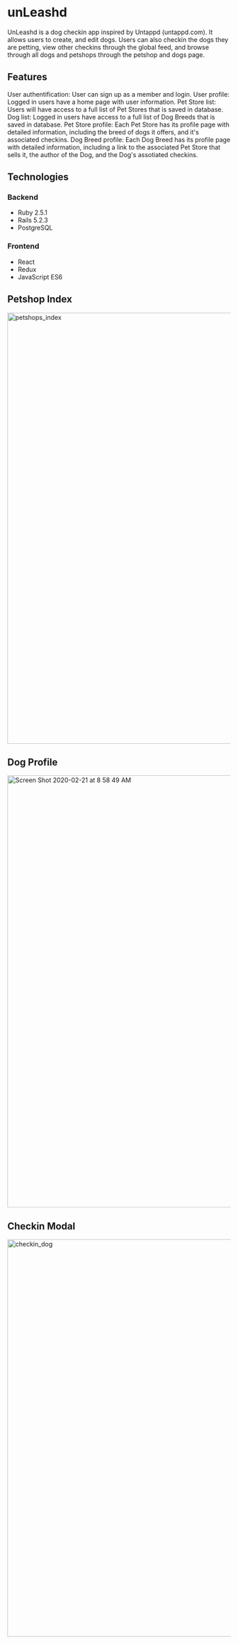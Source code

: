 # unLeashd

UnLeashd is a dog checkin app inspired by Untappd (untappd.com). It allows users to create, and edit dogs. Users can also checkin the dogs they are petting, view other checkins through the global feed, and browse through all dogs and petshops through the petshop and dogs page.

## Features

User authentification: User can sign up as a member and login. User profile: Logged in users have a home page with user information. Pet Store list: Users will have access to a full list of Pet Stores that is saved in database. Dog list: Logged in users have access to a full list of Dog Breeds that is saved in database. Pet Store profile: Each Pet Store has its profile page with detailed information, including the breed of dogs it offers, and it's associated checkins. Dog Breed profile: Each Dog Breed has its profile page with detailed information, including a link to the associated Pet Store that sells it, the author of the Dog, and the Dog's assotiated checkins.

## Technologies

### Backend

* Ruby 2.5.1
* Rails 5.2.3
* PostgreSQL

### Frontend

* React
* Redux
* JavaScript ES6

## Petshop Index

<img width="970" alt="petshops_index" src="https://user-images.githubusercontent.com/43156715/75044187-35546000-548f-11ea-9b02-2e8eb0d002da.png">

## Dog Profile

<img width="972" alt="Screen Shot 2020-02-21 at 8 58 49 AM" src="https://user-images.githubusercontent.com/43156715/75044235-4a30f380-548f-11ea-988d-b02512022a76.png">

## Checkin Modal

<img width="894" alt="checkin_dog" src="https://user-images.githubusercontent.com/43156715/75044263-5452f200-548f-11ea-83b6-9a0f43e5456f.png">
